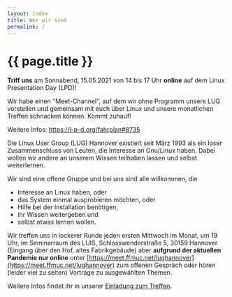 ```yaml
---
layout: index
title: Wer wir sind
permalink: /
---
```


# {{ page.title }}


**Triff uns** am Sonnabend, 15.05.2021 von 14 bis 17 Uhr **online** auf dem Linux Presentation Day (LPD)!

Wir habe einen "Meet-Channel", auf dem wir ohne Programm unsere LUG vorstellen 
und gemeinsam mit euch über Linux und unsere monatlichen Treffen schnacken können.
Kommt zuhauf!

Weitere Infos: https://l-p-d.org/fahrplan#8735


Die Linux User Group (LUG) Hannover existiert seit März 1993 als ein loser 
Zusammenschluss von Leuten, die Interesse an Gnu/Linux haben. Dabei wollen wir 
andere an unserem Wissen teilhaben lassen und selbst weiterlernen.

Wir sind eine offene Gruppe und bei uns sind alle willkommen, die

* Interesse an Linux haben, oder
* das System einmal ausprobieren möchten, oder
* Hilfe bei der Installation benötigen,
* ihr Wissen weitergeben und
* selbst etwas lernen wollen.

Wir treffen uns in lockerer Runde jeden ersten Mittwoch im Monat, um 19 Uhr, im Seminarraum des LUIS, Schlosswenderstraße 5, 30159 Hannover (Eingang über den Hof, altes Fabrikgebäude) aber **aufgrund der aktuellen Pandemie nur online** unter [https://meet.ffmuc.net/lughannover](https://meet.ffmuc.net/lughannover) zum offenen Gespräch oder hören (leider viel zu selten) Vorträge zu ausgewählten Themen.

Weitere Infos findet ihr in unserer [Einladung zum Treffen](https://freeshell.de/~lughvr/einladung.cgi).
